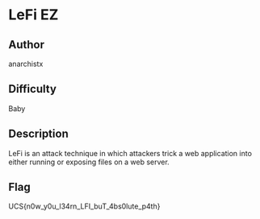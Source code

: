 # LeFi EZ

## Author

anarchistx

## Difficulty

Baby

## Description

LeFi is an attack technique in which attackers trick a web application into either running or exposing files on a web server.

## Flag

UCS{n0w_y0u_l34rn_LFI_buT_4bs0lute_p4th}
